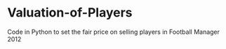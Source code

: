 # Valuation-of-Players
Code in Python to set the fair price on selling players in Football Manager 2012
